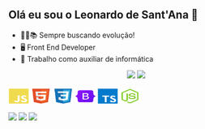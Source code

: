 ## Olá eu sou o Leonardo de Sant'Ana 👋

- 👩‍💻📚 Sempre buscando evolução! 
- 🖥️ Front End Developer
- 💼 Trabalho como auxiliar de informática

<div align="center">
 <picture>
<source 
  srcset="https://github-readme-stats.vercel.app/api?username=lsantanaa&show_icons=true&theme=chartreuse-dark&include_all_commits=true"
  media="(prefers-color-scheme: dark)"
/>
<source
  srcset="https://github-readme-stats.vercel.app/api?username=lsantanaa&show_icons=true"
  media="(prefers-color-scheme: light), (prefers-color-scheme: no-preference)"
/>
<img  height="180em" src="https://github-readme-stats.vercel.app/api?username=lsantanaa&show_icons=true" />
</picture>
  <img height="180em" src="https://github-readme-stats.vercel.app/api/top-langs/?username=lsantanaa&layout=compact&langs_count=7&theme=chartreuse-dark"/>
</div>
  <div style="display: inline_block"><br>
  <img align="center" alt="Js icon" height="30" width="40" src="https://raw.githubusercontent.com/devicons/devicon/master/icons/javascript/javascript-plain.svg">
  <img align="center" alt="HTML icon" height="30" width="40" src="https://raw.githubusercontent.com/devicons/devicon/master/icons/html5/html5-original.svg">
  <img align="center" alt="CSS icon" height="30" width="40" src="https://raw.githubusercontent.com/devicons/devicon/master/icons/css3/css3-original.svg">
  <img align="center" alt="bootstrap icon" height="30" width="40" src="https://raw.githubusercontent.com/devicons/devicon/master/icons/bootstrap/bootstrap-original.svg">
  <img align="center" alt="typescript icon" height="30" width="40" src="https://raw.githubusercontent.com/devicons/devicon/master/icons/typescript/typescript-original.svg">
  <img align="center" alt="node icon" height="30" width="40" src="https://raw.githubusercontent.com/devicons/devicon/master/icons/nodejs/nodejs-original.svg">
    
</div>
<br>
<div>
  <a href="https://www.linkedin.com/in/lsantanaa" target="_blank"><img src="https://img.shields.io/badge/-LinkedIn-%230077B5?style=for-the-badge&logo=linkedin&logoColor=white" target="_blank"></a>
  <a href = "mailto:leonardodesantana05@gmail.com"><img src="https://img.shields.io/badge/-Gmail-%23333?style=for-the-badge&logo=gmail&logoColor=white" target="_blank"></a>
  <a href="https://instagram.com/le0.sant_" target="_blank"><img src="https://img.shields.io/badge/-Instagram-%23E4405F?style=for-the-badge&logo=instagram&logoColor=white" target="_blank"></a>
</div>

